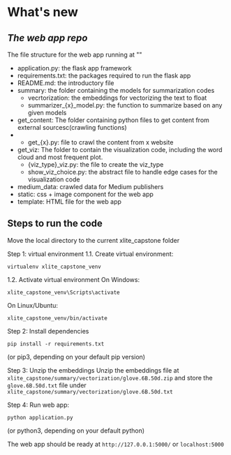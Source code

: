 # What's new 
## _The web app repo_

The file structure for the web app running at ""

- application.py: the flask app framework
- requirements.txt: the packages required to run the flask app
- README.md: the introductory file
- summary: the folder containing the models for summarization codes
    - vecrtorization: the embeddings for vectorizing the text to float
    - summarizer_{x}_model.py: the function to summarize based on any given models 
- get_content: The folder containing python files to get content from external sourcesc(crawling functions)
-   - get_{x}.py: file to crawl the content from x website
- get_viz: The folder to contain the visualization code, including the word cloud and most frequent plot. 
    - {viz_type}_viz.py: the file to create the viz_type
    - show_viz_choice.py: the abstract file to handle edge cases for the visualization code
- medium_data: crawled data for Medium publishers
- static: css + image component for the web app
- template: HTML file for the web app


## Steps to run the code

Move the local directory to the current xlite_capstone folder

Step 1: virtual environment
1.1. Create virtual environment:
```
virtualenv xlite_capstone_venv
```

1.2. Activate virtual environment
On Windows: 
```
xlite_capstone_venv\Scripts\activate
```
On Linux/Ubuntu:
```
xlite_capstone_venv/bin/activate
```

Step 2: Install dependencies
```
pip install -r requirements.txt
```
(or pip3, depending on your default pip version)

Step 3: Unzip the embeddings
Unzip the embeddings file at ```xlite_capstone/summary/vectorization/glove.6B.50d.zip``` and store the ```glove.6B.50d.txt``` file under ```xlite_capstone/summary/vectorization/glove.6B.50d.txt```

Step 4: Run web app:
```
python application.py
```
(or python3, depending on your default python)

The web app should be ready at ```http://127.0.0.1:5000/``` or ```localhost:5000```